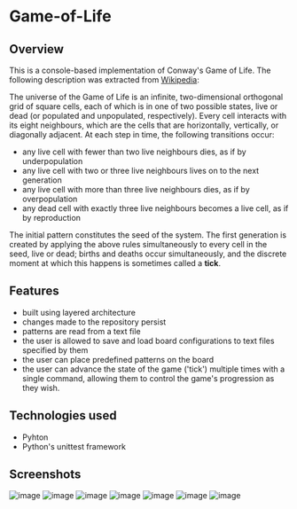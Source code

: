 # Game-of-Life

## Overview
This is a console-based implementation of Conway's Game of Life. The following description was extracted from [Wikipedia](https://en.wikipedia.org/wiki/Conway%27s_Game_of_Life):

The universe of the Game of Life is an infinite, two-dimensional orthogonal grid of square cells, each of which is in one of two possible states, live or dead (or populated and unpopulated, respectively). Every cell interacts with its eight neighbours, which are the cells that are horizontally, vertically, or diagonally adjacent. At each step in time, the following transitions occur:
- any live cell with fewer than two live neighbours dies, as if by underpopulation
- any live cell with two or three live neighbours lives on to the next generation
- any live cell with more than three live neighbours dies, as if by overpopulation
- any dead cell with exactly three live neighbours becomes a live cell, as if by reproduction
  
The initial pattern constitutes the seed of the system. The first generation is created by applying the above rules simultaneously to every cell in the seed, live or dead; births and deaths occur simultaneously, and the discrete moment at which this happens is sometimes called a **tick**.

## Features
- built using layered architecture
- changes made to the repository persist
- patterns are read from a text file
- the user is allowed to save and load board configurations to text files specified by them
- the user can place predefined patterns on the board
- the user can advance the state of the game ('tick') multiple times with a single command, allowing them to control the game's progression as they wish.
  
## Technologies used
- Pyhton
- Python's unittest framework

## Screenshots
![image](https://github.com/Rares1707/Game-of-Life/assets/115061254/b57ce082-18f1-420d-be8a-c5f6541291c6)
![image](https://github.com/Rares1707/Game-of-Life/assets/115061254/11454ba6-5e0b-4c03-8f22-ca00d3f8f8cc)
![image](https://github.com/Rares1707/Game-of-Life/assets/115061254/6eaa4e30-5e70-48a0-8ddf-1063899c4a97)
![image](https://github.com/Rares1707/Game-of-Life/assets/115061254/0badc3b7-8d2a-4daa-b2ca-1bb4a36e2729)
![image](https://github.com/Rares1707/Game-of-Life/assets/115061254/68c4684a-2901-4c55-be34-e4695606235a)
![image](https://github.com/Rares1707/Game-of-Life/assets/115061254/00e69316-a991-48f3-acdd-56750389770f)
![image](https://github.com/Rares1707/Game-of-Life/assets/115061254/f6799d1e-2151-4177-b176-7c84677f2086)

